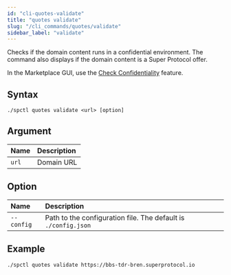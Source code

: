 ```yaml
---
id: "cli-quotes-validate"
title: "quotes validate"
slug: "/cli_commands/quotes/validate"
sidebar_label: "validate"
---
```


Checks if the domain content runs in a confidential environment. The command also displays if the domain content is a Super Protocol offer.

In the Marketplace GUI, use the [Check Confidentiality](/developers/marketplace/confidentiality) feature.

## Syntax

```
./spctl quotes validate <url> [option]
```

## Argument

| **Name** | **Description**                |
|:---------|:-------------------------------|
| `url`    |Domain URL |

## Option

|**Name**|**Description**|
|:-|:-|
|`--config`|Path to the configuration file. The default is `./config.json`|

## Example

```
./spctl quotes validate https://bbs-tdr-bren.superprotocol.io
```